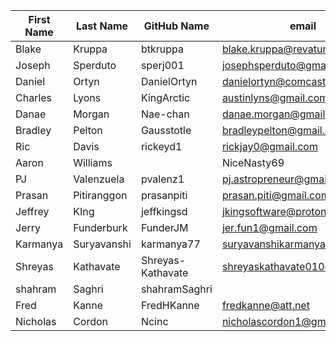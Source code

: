 | First Name    | Last Name     | GitHub Name  | email                     |
| ------------- | ------------- | -----        | ----                      |
| Blake         | Kruppa        | btkruppa     | blake.kruppa@revature.com |
| Joseph        | Sperduto      | sperj001     | josephsperduto@gmail.com  |
| Daniel        | Ortyn         | DanielOrtyn  | danielortyn@comcast.net   |
| Charles       | Lyons         | KingArctic   | austinlyns@gmail.com      |
| Danae         | Morgan        | Nae-chan     | danae.morgan@gmail.com    |
| Bradley         | Pelton        | Gausstotle     | bradleypelton@gmail.com   |
| Ric           | Davis         | rickeyd1     | rickjay0@gmail.com        |
| Aaron         | Williams|     | NiceNasty69  | whildkhild@yahoo.com      |
| PJ            | Valenzuela    | pvalenz1     | pj.astropreneur@gmail.com |
| Prasan        | Pitiranggon   | prasanpiti   | prasan.piti@gmail.com     |
| Jeffrey       | KIng          | jeffkingsd   | jkingsoftware@protonmail.com |
| Jerry         | Funderburk    | FunderJM     | jer.fun1@gmail.com        |
| Karmanya        | Suryavanshi       | karmanya77    | suryavanshikarmanya@gmail.com   |
| Shreyas       | Kathavate     | Shreyas-Kathavate | shreyaskathavate010@gmail.com |
| shahram       | Saghri         | shahramSaghri |    | shahram.saghri@gmail.com|
| Fred          | Kanne         | FredHKanne   | fredkanne@att.net         |
| Nicholas         | Cordon      | Ncinc        | nicholascordon1@gmail.com